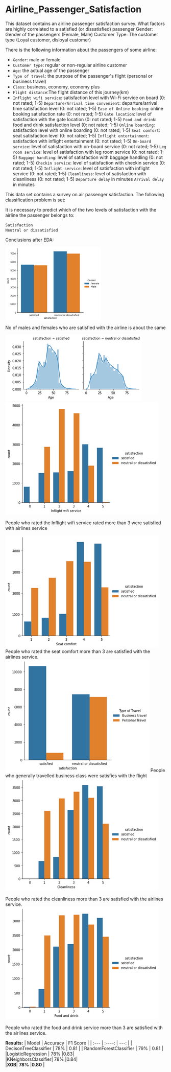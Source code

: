 # Airline_Passenger_Satisfaction
This dataset contains an airline passenger satisfaction survey. What factors are highly correlated to a satisfied (or dissatisfied) passenger
Gender: Gender of the passengers (Female, Male)
Customer Type: The customer type (Loyal customer, disloyal customer)



There is the following information about the passengers of some airline:

- `Gender`: male or female
- `Customer type`: regular or non-regular airline customer
- `Age`: the actual age of the passenger
- `Type of travel`: the purpose of the passenger's flight (personal or business travel)
- `Class`: business, economy, economy plus
- `Flight distance`:The flight distance of this journey(km)
- `Inflight wifi service`: satisfaction level with Wi-Fi service on board (0: not rated; 1-5)
`Departure/Arrival time convenient`: departure/arrival time satisfaction level (0: not rated; 1-5)
`Ease of Online booking`: online booking satisfaction rate (0: not rated; 1-5)
`Gate location`: level of satisfaction with the gate location (0: not rated; 1-5)
`Food and drink`: food and drink satisfaction level (0: not rated; 1-5)
`Online boarding`: satisfaction level with online boarding (0: not rated; 1-5)
`Seat comfort`: seat satisfaction level (0: not rated; 1-5)
`Inflight entertainment`: satisfaction with inflight entertainment (0: not rated; 1-5)
`On-board service`: level of satisfaction with on-board service (0: not rated; 1-5)
`Leg room service`: level of satisfaction with leg room service (0: not rated; 1-5)
`Baggage handling`: level of satisfaction with baggage handling (0: not rated; 1-5)
`Checkin service`: level of satisfaction with checkin service (0: not rated; 1-5)
`Inflight service`: level of satisfaction with inflight service (0: not rated; 1-5)
`Cleanliness`: level of satisfaction with cleanliness (0: not rated; 1-5)
`Departure delay` in minutes
`Arrival delay` in minutes

This data set contains a survey on air passenger satisfaction. The following classification problem is set:

It is necessary to predict which of the two levels of satisfaction with the airline the passenger belongs to:

    Satisfaction
    Neutral or dissatisfied


Conclusions after EDA:

<img src="plots/gender_satisfaction.png" alt="Target Distribution" width="300" height="230" align="middle">

No of males and females who are satisfied with the airline is about the same

<img src="plots/age_satisfaction.png" alt = "Age by Satisfaction">



<img src = "plots/wifi_satisfaction.png">


People who rated the
Inflight wifi service rated more than 3 were satisfied with airlines service

<img src = "plots/seat_comfort_satisfaction.png">
People who rated the seat comfort more than 3 are satisfied with the airlines service.


<img src = "plots/type_travel_satisfaction.png">
People who generally travelled business class were satisfies with the flight

<img src = "plots/cleanliness_satisfaction.png">

People who rated the cleanliness more than 3 are satisfied with the airlines service.
<img src = "plots/food_drink_satisfaction.png">

People who rated the food and drink service more than 3 are satisfied with the airlines service.


<b>Results:</b>
| Model       | Accuracy    | F1 Score      |
| :---        |    :----:   |          ---: |
| DecisonTreeClassifier      | 78%        | 0.81  |
| RandomForestClassifier     | 79%        | 0.81  |
|LogisticRegression | 78% |0.83|  
|KNeighborsClassifier| 78% |0.84|  
|**XGB**| **78%** |**0.80** |
 
